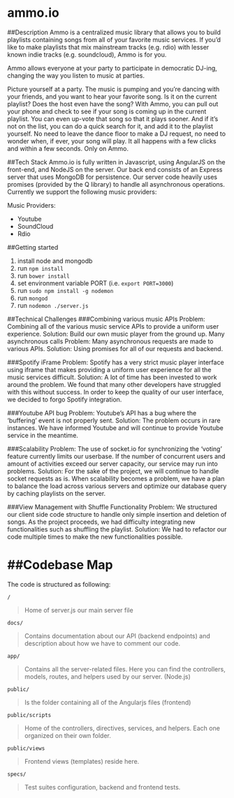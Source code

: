ammo.io
======================

##Description
Ammo is a centralized music library that allows you to build playlists containing songs from all of your favorite music services. 
If you’d like to make playlists that mix mainstream tracks (e.g. rdio) with lesser known indie tracks (e.g. soundcloud),  Ammo is for you.

Ammo allows everyone at your party to participate in democratic DJ-ing, changing the way you listen to music at parties.

Picture yourself at a party. The music is pumping and you’re dancing with your friends, and you want to hear your favorite song. Is it on the current playlist? Does the host even have the song? With Ammo, you can pull out your phone and check to see if your song is coming up in the current playlist. You can even up-vote that song so that it plays sooner. And if it’s not on the list, you can do a quick search for it, and add it to the playlist yourself. No need to leave the dance floor to make a DJ request, no need to wonder when, if ever, your song will play. It all happens with a few clicks and within a few seconds. Only on Ammo. 


##Tech Stack
Ammo.io is fully written in Javascript, using AngularJS on the front-end, and NodeJS on the server. Our back end consists of an Express server that uses MongoDB for persistence. Our server code heavily uses promises (provided by the Q library) to handle all asynchronous operations. Currently we support the following music providers:

Music Providers:
- Youtube
- SoundCloud
- Rdio


##Getting started
1. install node and mongodb
2. run `npm install`
3. run `bower install`
4. set environment variable PORT (i.e. `export PORT=3000`)
5. run `sudo npm install -g nodemon`
6. run `mongod`
7. run `nodemon ./server.js`

##Technical Challenges
###Combining various music APIs
Problem: Combining all of the various music service APIs to provide a uniform user experience.
Solution: Build our own music player from the ground up.
Many asynchronous calls
Problem: Many asynchronous requests are made to various APIs.
Solution: Using promises for all of our requests and backend.

###Spotify iFrame
Problem: Spotify has a very strict music player interface using iframe that makes providing a uniform user experience for all the music services difficult.
Solution: A lot of time has been invested to work around the problem. We found that many other developers have struggled with this without success. In order to keep the quality of our user interface, we decided to forgo Spotify integration.

###Youtube API bug
Problem: Youtube’s API has a bug where the ‘buffering’ event is not properly sent.
Solution: The problem occurs in rare instances. We have informed Youtube and will continue to provide Youtube service in the meantime.

###Scalability
Problem: The use of socket.io for synchronizing the ‘voting’ feature currently limits our userbase. If the number of concurrent users and amount of activities exceed our server capacity, our service may run into problems.
Solution: For the sake of the project, we will continue to handle socket requests as is. When scalability becomes a problem, we have a plan to balance the load across various servers and optimize our database query by caching playlists on the server.

###View Management with Shuffle Functionality
Problem: We structured our client side code structure to handle only simple insertion and deletion of songs. As the project proceeds, we had difficulty integrating new functionalities such as shuffling the playlist.
Solution: We had to refactor our code multiple times to make the new functionalities possible.

##Codebase Map
=====

The code is structured as following:

`/`
> Home of server.js our main server file

`docs/`
> Contains documentation about our API (backend endpoints) and description about how we have to comment our code.

`app/`
> Contains all the server-related files. Here you can find the controllers, models, routes, and helpers used by our server. (Node.js)

`public/`
> Is the folder containing all of the Angularjs files (frontend)

`public/scripts`
> Home of the controllers, directives, services, and helpers. Each one organized on their own folder.

`public/views`
> Frontend views (templates) reside here.

`specs/`
> Test suites configuration, backend and frontend tests.